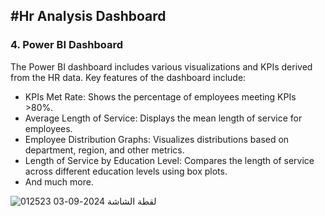 #Hr Analysis Dashboard
-----

### 4. Power BI Dashboard
The Power BI dashboard includes various visualizations and KPIs derived from the HR data. Key features of the dashboard include:

- KPIs Met Rate: Shows the percentage of employees meeting KPIs >80%.
- Average Length of Service: Displays the mean length of service for employees.
- Employee Distribution Graphs: Visualizes distributions based on department, region, and other metrics.
- Length of Service by Education Level: Compares the length of service across different education levels using box plots.
- And much more.

![لقطة الشاشة 2024-09-03 012523](https://github.com/user-attachments/assets/2d8ca80a-b3b5-43cb-a07c-d6b942a01396)
